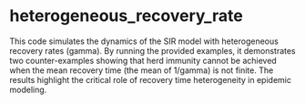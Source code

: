 # heterogeneous_recovery_rate
This code simulates the dynamics of the SIR model with heterogeneous recovery rates (gamma). 
By running the provided examples, it demonstrates two counter-examples showing that herd immunity 
cannot be achieved when the mean recovery time (the mean of 1/gamma) is not finite. 
 The results highlight the critical role of recovery time heterogeneity in epidemic modeling.
